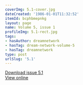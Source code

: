 ```yaml
---
coverImg: 5.1-cover.jpg
dateCreated: '1986-01-01T11:32:52'
itemId: bcphbmepnkg
layout: page
name: Volume 5, issue 1
profileImg: 5.1-rect.jpg
tags:
- hasAuthor: dreamnetwork
- hasTag: dream-network-volume-5
- hasTag: dreamnetwork
type: post
urlSlug: '5.1'
---
```

<a href="../files/pdfs/Volume_5/5.1-Dream-Network-Bulletin_Volume-5-Number-1.pdf" download="">Download issue 5.1</a><br><a href="../files/pdfs/Volume_5/5.1-Dream-Network-Bulletin_Volume-5-Number-1.pdf">View online</a>
